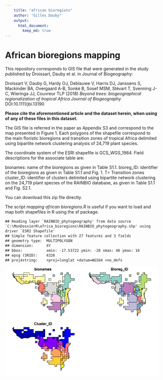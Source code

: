 ```yaml
---
    title: "african bioregions"
    author: "Gilles Dauby"
    output:
      html_document:
        keep_md: true
---
```




# African bioregions mapping

This repository corresponds to GIS file that were generated in the study published by Droissart, Dauby et al. in Journal of Biogeography:

Droissart V, Dauby G, Hardy OJ, Deblauwe V, Harris DJ, Janssens S, Mackinder BA, Overgaard A-B, Sonké B, Sosef MSM, Stévart T, Svenning J-C, Wieringa JJ, Couvreur TLP (2018) *Beyond trees: biogeographical regionalization of tropical Africa* _Journal of Biogeography_ DOI:10.1111/jbi.13190

**Please cite the aforementioned article and the dataset herein, when using of any of these files in this dataset.**


The GIS file is referred in the paper as Appendix S3 and correspond to the map presented in Figure 1. Each polygons of the shapefile correspond to the main floristic bioregions and transition zones of tropical Africa delimited using bipartite network clustering analysis of 24,719 plant species.

The coordinate system of the ESRI shapefile is GCS_WGS_1984. Field descriptions for the associate table are:

bionames: name of the bioregions as given in Table S1.1.
bioreg_ID: identifier of the bioregions as given in Table S1.1 and Fig. 1. T= Transition zones
cluster_ID: identifier of clusters delimited using bipartite network clustering on the 24,719 plant species of the RAINBIO database, as given in Table S1.1 and Fig. S2.1.


You can download this zip file directly.

The script *mapping african bioregions.R* is useful if you want to load and map both shapefiles in R using the sf package.


```
## Reading layer `RAINBIO_phytogeography' from data source `C:\MonDossierR\africa_bioregions\RAINBIO_phytogeography.shp' using driver `ESRI Shapefile'
## Simple feature collection with 27 features and 3 fields
## geometry type:  MULTIPOLYGON
## dimension:      XY
## bbox:           xmin: -17.53722 ymin: -28 xmax: 46 ymax: 16
## epsg (SRID):    4326
## proj4string:    +proj=longlat +datum=WGS84 +no_defs
```

![](README_files/figure-html/unnamed-chunk-1-1.png)<!-- -->





